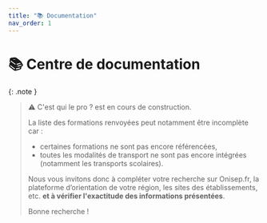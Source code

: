 ```yaml
---
title: "📚 Documentation"
nav_order: 1
---
```


# 📚 Centre de documentation

{: .note }
> ⚠️ C'est qui le pro ? est en cours de construction.
> 
> La liste des formations renvoyées peut notamment être incomplète car :
> 
> - certaines formations ne sont pas encore référencées,
> - toutes les modalités de transport ne sont pas encore intégrées (notamment les transports scolaires).
> 
> Nous vous invitons donc à compléter votre recherche sur Onisep.fr, la plateforme d’orientation de votre région, les sites des établissements, etc. **et à vérifier l'exactitude des informations présentées**.
> 
> Bonne recherche !